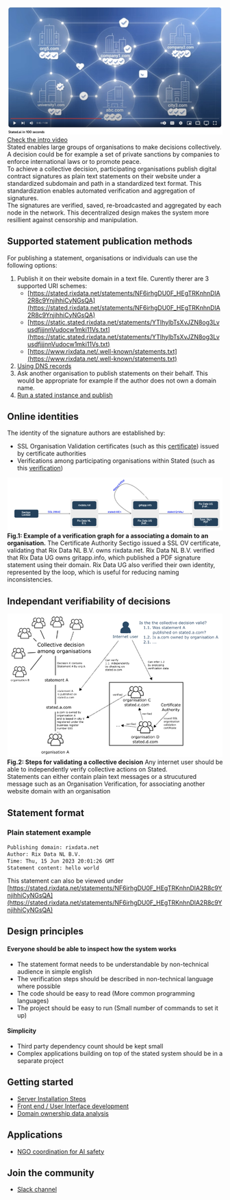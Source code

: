[![visualisatiuon](https://github.com/c-riq/stated/blob/master/documents/images/video_preview.jpg?raw=true)](https://www.youtube.com/watch?v=TTRtQjeuIAE)</br>
[Check the intro video](https://www.youtube.com/watch?v=TTRtQjeuIAE)<br/>
Stated enables large groups of organisations to make decisions collectively.<br />
A decision could be for example a set of private sanctions by companies to enforce international laws or to promote peace.<br />
To achieve a collective decision, participating organisations publish digital contract signatures as plain text statements on their website under a standardized subdomain and path in a standardized text format. This standardization enables automated verification and aggregation of signatures.<br/>
The signatures are verified, saved, re-broadcasted and aggregated by each node in the network. This decentralized design makes the system more resillient against censorship and manipulation.<br/>

## Supported statement publication methods

For publishing a statement, organisations or individuals can use the following options:
1. Publish it on their website domain in a text file. Curently therer are 3 supported URI schemes:
    - [https://stated.rixdata.net/statements/NF6irhgDU0F_HEgTRKnhnDlA2R8c9YnjihhiCyNGsQA](https://stated.rixdata.net/statements/NF6irhgDU0F_HEgTRKnhnDlA2R8c9YnjihhiCyNGsQA)
    - [https://static.stated.rixdata.net/statements/YTIhylbTsXvJZN8og3LvusdfjjjnnVudocw1mki11Vs.txt](https://static.stated.rixdata.net/statements/YTIhylbTsXvJZN8og3LvusdfjjjnnVudocw1mki11Vs.txt)
    - [https://www.rixdata.net/.well-known/statements.txt](https://www.rixdata.net/.well-known/statements.txt)
2. [Using DNS records](https://github.com/c-riq/stated/blob/master/documents/dns_authentication/README.md)
3. Ask another organisation to publish statements on their behalf. This would be appropriate for example if the author does not own a domain name.
4. [Run a stated instance and publish](https://github.com/c-riq/stated/blob/master/backend/README.md)

## Online identities

The identity of the signature authors are established by:
 - SSL Organisation Validation certificates (such as this [certificate](https://crt.sh/?sha256=2884EC1DE425003B57CFECF80CEE32865E6C9351B57F816F5FA7CC43FE5FA99D)) issued by certificate authorities
 - Verifications among participating organisations within Stated (such as this [verification](https://stated.rixdata.net/statements/FwoLf1njZ3tMAujNh_t6NZy9qV2RDNmDjgqju86yDEo))

![visualisatiuon](https://github.com/c-riq/stated/blob/master/documents/images/example_verification_graph.png?raw=true)<br />
<b>Fig.1: Example of a verification graph for a associating a domain to an organisation.</b> The Certificate Authority Sectigo issued a SSL OV certificate, validating that Rix Data NL B.V. owns rixdata.net. Rix Data NL B.V. verified that Rix Data UG owns gritapp.info, which published a PDF signature statement using their domain. Rix Data UG also verified their own identity, represented by the loop, which is useful for reducing naming inconsistencies.

## Independant verifiability of decisions

![visualisatiuon](https://github.com/c-riq/stated/blob/master/documents/images/diagram.png?raw=true)
<b>Fig.2: Steps for validating a collective decision</b> Any internet user should be able to independently verify collective actions on Stated.
<br />
Statements can either contain plain text messages or a strucutured message such as an Organisation Verification, for associating another website domain with an organisation


## Statement format
### Plain statement example
```
Publishing domain: rixdata.net
Author: Rix Data NL B.V.
Time: Thu, 15 Jun 2023 20:01:26 GMT
Statement content: hello world
```
This statement can also be viewed under [https://stated.rixdata.net/statements/NF6irhgDU0F_HEgTRKnhnDlA2R8c9YnjihhiCyNGsQA](https://stated.rixdata.net/statements/NF6irhgDU0F_HEgTRKnhnDlA2R8c9YnjihhiCyNGsQA)

## Design principles
#### Everyone should be able to inspect how the system works
- The statement format needs to be understandable by non-technical audience in simple english
- The verification steps should be described in non-technical language where possible
- The code should be easy to read (More common programming languages)
- The project should be easy to run (Small number of commands to set it up)
#### Simplicity
- Third party dependency count should be kept small
- Complex applications building on top of the stated system should be in a separate project

## Getting started
- [Server Installation Steps](https://github.com/c-riq/stated/blob/master/backend/README.md)
- [Front end / User Interface development](https://github.com/c-riq/stated/blob/master/frontend/README.md)
- [Domain ownership data analysis](https://github.com/c-riq/stated/blob/master/analysis/README.md)

## Applications
- [NGO coordination for AI safety](https://github.com/c-riq/stated/blob/master/documents/ai_safety/README.md)

## Join the community
- [Slack channel](https://join.slack.com/t/stated/shared_invite/zt-24r6gz86t-gy9TADMabaA0e1UQ1it~4g)

